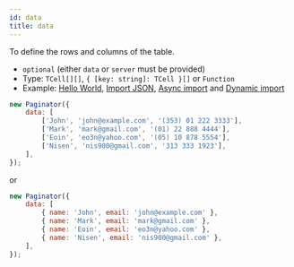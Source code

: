 ```yaml
---
id: data
title: data
---
```


To define the rows and columns of the table.

-   `optional` (either `data` or `server` must be provided)
-   Type: `TCell[][]`, `{ [key: string]: TCell }[]` or `Function`
-   Example: [Hello World](../examples/hello-world.md), [Import JSON](../examples/import-json.md), [Async import](../examples/import-async.md) and [Dynamic import](../examples/import-function.md)

```js
new Paginator({
    data: [
        ['John', 'john@example.com', '(353) 01 222 3333'],
        ['Mark', 'mark@gmail.com', '(01) 22 888 4444'],
        ['Eoin', 'eo3n@yahoo.com', '(05) 10 878 5554'],
        ['Nisen', 'nis900@gmail.com', '313 333 1923'],
    ],
});
```

or

```js
new Paginator({
    data: [
        { name: 'John', email: 'john@example.com' },
        { name: 'Mark', email: 'mark@gmail.com' },
        { name: 'Eoin', email: 'eo3n@yahoo.com' },
        { name: 'Nisen', email: 'nis900@gmail.com' },
    ],
});
```
